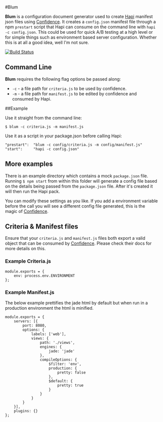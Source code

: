 #Blum

**Blum** is a configuration document generator used to create [Hapi](https://github.com/hapijs/hapi) manifest json files using [Confidence](https://github.com/hapijs/confidence). It creates a `config.json` manifest file through a npm `prestart` script that Hapi can consume on the command line with `hapi -c config.json`. This could be used for quick A/B testing at a high level or for simple things such as environment based server configuration. Whether this is at all a good idea, well I'm not sure.

[![Build Status](https://travis-ci.org/chasevida/blum.svg)](https://travis-ci.org/chasevida/blum)

## Command Line
**Blum** requires the following flag options be passed along:

*	`-c` - a file path for `criteria.js` to be used by confidence.
*	`-m` - a file path for `manifest.js` to be edited by confidence and consumed by Hapi.

##Example

Use it straight from the command line:

	$ blum -c criteria.js -m manifest.js

Use it as a script in your package.json before calling Hapi:

	"prestart":  "blum -c config/criteria.js -m config/manifest.js"
	"start": 	 "hapi -c config.json"
	
## More examples
There is an example directory which contains a mock `package.json` file. Running `$ npm start` from within this folder will generate a config file based on the details being passed from the `package.json` file. After it's created it will then run the Hapi pack.


You can modify these settings as you like. If you add a environment variable before the call you will see a different config file generated, this is the magic of [Confidence](https://github.com/hapijs/confidence).

## Criteria & Manifest files
Ensure that your `criteria.js` and `manifest.js` files both export a valid object that can be consumed by [Confidence](https://github.com/hapijs/confidence). Please check their docs for more details on this.

### Example Criteria.js


	module.exports = {
    	env: process.env.ENVIRONMENT
	};

### Example Manifest.js
The below example prettifies the jade html by default but when run in a production environment the html is minified.

	module.exports = {
    	servers: [{
        	port: 8080,
        	options: {
            	labels: ['web'],
            	views: {
                	path: './views',
                	engines: {
                   		jade: 'jade'
                	},
                	compileOptions: {
                    	$filter: 'env',
                    	production: {
                    	    pretty: false
                    	},
                    	$default: {
                    	    pretty: true
                    	}
                	}
            	}
        	}
    	}],
    	plugins: {}
	};